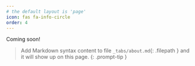```yaml
---
# the default layout is 'page'
icon: fas fa-info-circle
order: 4
---
```


Coming soon!

> Add Markdown syntax content to file `_tabs/about.md`{: .filepath } and it will show up on this page.
{: .prompt-tip }
